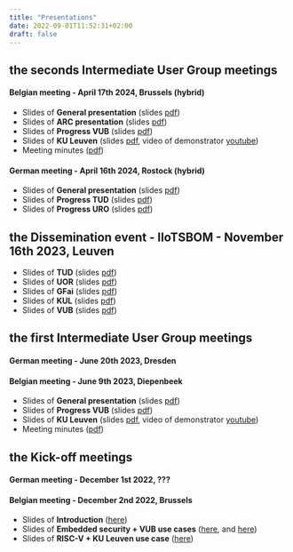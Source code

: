 ```yaml
---
title: "Presentations"
date: 2022-09-01T11:52:31+02:00
draft: false
---
```


## the seconds Intermediate User Group meetings

#### Belgian meeting - April 17th 2024, Brussels (hybrid)
* Slides of **General presentation** (slides [pdf](/files/D1_1_M18_00_general.pdf))
* Slides of **ARC presentation** (slides [pdf](/files/D1_1_M18_01_ARC.pdf))
* Slides of **Progress VUB** (slides [pdf](/files/D1_1_M18_02_VUB.pdf))
* Slides of **KU Leuven** (slides [pdf](/files/D1_1_M6_03_IntermediateUsergroupMeetingJune2023_KULeuven.pdf), video of demonstrator [youtube](https://youtu.be/b1JF19ZW8iA))
* Meeting minutes ([pdf](/files/D1_1_M18_04_minutes.pdf))

#### German meeting - April 16th 2024, Rostock (hybrid)
* Slides of **General presentation** (slides [pdf](/files/D1_1_M18_00_de_general.pdf))
* Slides of **Progress TUD** (slides [pdf](/files/D1_1_M18_05_TUD.pdf))
* Slides of **Progress URO** (slides [pdf](/files/D1_1_M18_06_URO.pdf))

## the Dissemination event - IIoTSBOM - November 16th 2023, Leuven

* Slides of **TUD** (slides [pdf](/files/Year1Workshop_TUD.pdf))
* Slides of **UOR** (slides [pdf](/files/Year1Workshop_ROSTOCK.pdf))
* Slides of **GFai** (slides [pdf](/files/Year1Workshop_GFaI.pdf))
* Slides of **KUL** (slides [pdf](/files/Year1Workshop_KUL.pdf))
* Slides of **VUB** (slides [pdf](/files/Year1Workshop_VUB.pdf))

 
## the first Intermediate User Group meetings

#### German meeting - June 20th 2023, Dresden

#### Belgian meeting - June 9th 2023, Diepenbeek

* Slides of **General presentation** (slides [pdf](/files/D1_1_M6_01_IntermediateUsergroupMeetingJune2023.pdf))
* Slides of **Progress VUB** (slides [pdf](/files/D1_1_M6_02_IntermediateUsergroupMeetingJune2023_VUB.pdf))
* Slides of **KU Leuven** (slides [pdf](/files/D1_1_M6_03_IntermediateUsergroupMeetingJune2023_KULeuven.pdf), video of demonstrator [youtube](https://youtu.be/yAUuDEiOQ7M))
* Meeting minutes ([pdf](/files/D1_1_M6_03_meeting_minutes.pdf))



## the Kick-off meetings

#### German meeting - December 1st 2022, ???

#### Belgian meeting - December 2nd 2022, Brussels

* Slides of **Introduction** ([here](https://drive.google.com/file/d/1dc_cWKdA-Nl8pu2CZh9jd3t6mTmb6Ee_/view?usp=sharing))
* Slides of **Embedded security + VUB use cases** ([here](https://drive.google.com/file/d/1bR_2ccLJKqk6At2k24mZJ5h0xkT8KQxw/view?usp=sharing), and [here](https://drive.google.com/file/d/1lLBSLq3RFJHH_QTMVKcr5lxZY7ABcSsj/view?usp=sharing))
* Slides of **RISC-V + KU Leuven use case** ([here](https://drive.google.com/file/d/1nRFGxTXrDSFfqcF61XHlo8_lX40RcPXz/view?usp=sharing))



